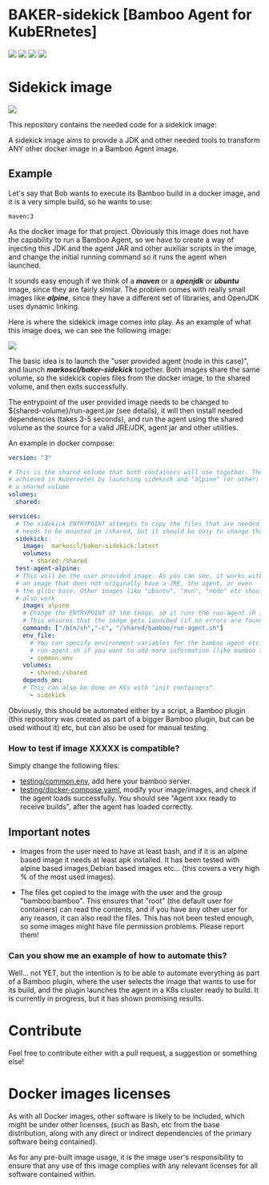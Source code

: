 # BAKER-sidekick [Bamboo Agent for KubERnetes]


![](https://img.shields.io/github/license/Markoscl/baker-sidekick.svg)
![](https://img.shields.io/docker/pulls/markoscl/baker-sidekick.svg)
![](https://img.shields.io/docker/stars/markoscl/baker-sidekick.svg)
![](https://img.shields.io/docker/build/markoscl/baker-sidekick.svg) 


# Sidekick image

[![](https://images.microbadger.com/badges/image/markoscl/baker-sidekick.svg)](https://microbadger.com/images/markoscl/baker-sidekick)

This repository contains the needed code for a sidekick image:

A sidekick image aims to provide a JDK and other needed tools to transform ANY other docker
image in a Bamboo Agent image.

## Example

Let's say that Bob wants to execute its Bamboo build in a docker image, and it is a
very simple build, so he wants to use:

    maven:3
    
As the docker image for that project. Obviously this image does not have the capability
to run a Bamboo Agent, so we have to create a way of injecting this JDK and the agent JAR and
other auxiliar scripts in the image, and change the initial running command so it
runs the agent when launched.


It sounds easy enough if we think of a ***maven*** or a ***openjdk*** or ***ubuntu*** image,
since they are fairly similar. The problem comes with really small images like ***alpine***,
since they have a different set of libraries, and OpenJDK uses dynamic linking.

Here is where the sidekick image comes into play. As an example of what this image does, we can
see the following image:

![](https://raw.githubusercontent.com/Markoscl/baker-sidekick/master/images/baker-sidekick.png)

The basic idea is to launch the "user provided agent (node in this case)", and launch
***markoscl/baker-sidekick*** together. Both images share the same volume, so the sidekick
copies files from the docker image, to the shared volume, and then exits successfully.

The entrypoint of the user provided image needs to be changed to ${shared-volume}/run-agent.jar (see details),
it will then install needed dependencies (takes 3-5 seconds), and run the agent using the shared volume
as the source for a valid JRE/JDK, agent jar and other utilities.

An example in docker compose:

```yaml
version: "3"

# This is the shared volume that both containers will use together. The same setup can be
# achieved in Kubernetes by launching sidekick and "alpine" (or other) in the same pod, using
# a shared volume
volumes:
  shared:

services:
  # The sidekick ENTRYPOINT attempts to copy the files that are needed to the shared volume. It
  # needs to be mounted in /shared, but it should be easy to change that if needed.
  sidekick:
    image:  markoscl/baker-sidekick:latest
    volumes:
      - shared:/shared
  test-agent-alpine:
  # This will be the user provided image. As you can see, it works with
  # an image that does not originally have a JRE, the agent, or even
  # the glibc base. Other images like "ubuntu", "mvn", "node" etc should
  # also work
    image: alpine
    # Change the ENTRYPOINT of the image, so it runs the run-agent.sh instead of the default image ENTRYPOINT
    # This ensures that the image gets launched (if no errors are found)
    command: ["/bin/sh","-c", "/shared/bamboo/run-agent.sh"]
    env_file:
      # You can specify environment variables for the bamboo agent etc. You will need to modify
      # run-agent.sh if you want to add more information (like bamboo token etc...)
      - common.env
    volumes:
      - shared:/shared
    depends_on:
    # This can also be done on K8s with "init containers".
      - sidekick
```


Obviously, this should be automated either by a script, a Bamboo plugin (this repository was created
as part of a bigger Bamboo plugin, but can be used without it) etc, but can also be used for manual
testing.

### How to test if image XXXXX is compatible?

Simply change the following files:

- [testing/common.env](testing/common.env), add here your bamboo server.
- [testing/docker-compose.yaml](testing/docker-compose.yaml), modify your image/images, and check
if the agent loads successfully. You should see "Agent xxx ready to receive builds", after the
agent has loaded correctly.



## Important notes

- Images from the user need to have at least bash, and if it is an alpine based image it needs at least
apk installed. It has been tested with alpine based images,Debian based images etc...
 (this covers a very high % of the most used images).
 
- The files get copied to the image with the user and the group "bamboo:bamboo". This ensures that
"root" (the default user for containers) can read the contents, and if you have any other user
for any reason, it can also read the files. This has not been tested enough, so some images might
have file permission problems. Please report them!

### Can you show me an example of how to automate this?

Well... not YET, but the intention is to be able to automate everything as part of a Bamboo plugin,
where the user selects the image that wants to use for its build, and the plugin launches the agent
in a K8s cluster ready to build. It is currently in progress, but it has shown promising results.


# Contribute
Feel free to contribute either with a pull request, a suggestion or something else!
 
 
# Docker images licenses
As with all Docker images, other software is likely to be included, which might be under other licenses,
(such as Bash, etc from the base distribution, along with any direct or indirect dependencies of the primary 
software being contained).

As for any pre-built image usage, it is the image user's responsibility to ensure that any use of this image complies
 with any relevant licenses for all software contained within.